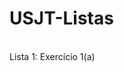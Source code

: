 # USJT-Listas<br>
<br>
Lista 1:
<a hef="https://github.com/Rodrigo-Teru/USJT-Listas/blob/main/Lista_de_exercicios1/src/main/java/lista_de_exercicios1/Exerc%C3%ADcio1.java">Exercício 1(a)</a>
